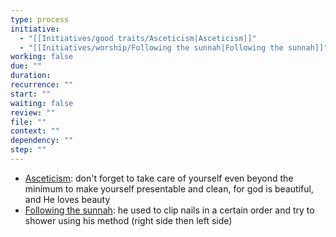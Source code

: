 ```yaml
---
type: process
initiative:
  - "[[Initiatives/good traits/Asceticism|Asceticism]]"
  - "[[Initiatives/worship/Following the sunnah|Following the sunnah]]"
working: false
due: ""
duration: 
recurrence: ""
start: ""
waiting: false
review: ""
file: ""
context: ""
dependency: ""
step: ""
---
```


* [Asceticism](Initiatives/good%20traits/Asceticism.md): don't forget to take care of yourself even beyond the minimum to make yourself presentable and clean, for god is beautiful, and He loves beauty
* [Following the sunnah](Initiatives/worship/Following%20the%20sunnah.md): he used to clip nails in a certain order and try to shower using his method (right side then left side)
 

